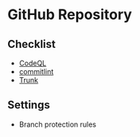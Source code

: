 # GitHub Repository

## Checklist

- [CodeQL](/github/codeql.md)
- [commitlint](/conventional-changelog/commitlint.md)
- [Trunk](/trunk/README.md)

## Settings

- Branch protection rules
